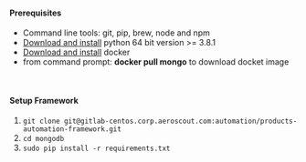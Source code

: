 #### Prerequisites ####
- Command line tools: git, pip, brew, node and npm
- [Download and install](https://www.python.org/downloads/) python 64 bit version >= 3.8.1
- [Download and install](https://docs.docker.com/get-started/#download-and-install-docker) docker
- from command prompt: <b>docker pull mongo</b> to download docket image
<br>

#### Setup Framework ####
1. `git clone git@gitlab-centos.corp.aeroscout.com:automation/products-automation-framework.git` <br>
2. `cd mongodb` <br>
3. `sudo pip install -r requirements.txt`<br>
<br>
